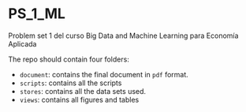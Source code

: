 # PS_1_ML
Problem set 1 del curso Big Data and Machine Learning para Economía Aplicada

The repo should contain four folders:

- `document`: contains the final document in `pdf` format. 
- `scripts`: contains all the scripts
- `stores`: contains all the data sets used. 
- `views`: contains all figures and tables
